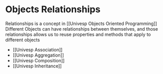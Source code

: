 # Objects Relationships
Relationships is a concept in [[Univesp Objects Oriented Programming]]  
Different Objects can have relationships between themselves, and those relationships allows us to reuse properties and methods that apply to different objects

- [[Univesp Association]]
- [[Univesp Aggregation]]
- [[Univesp Composition]]
- [[Univesp Inheritance]]
